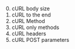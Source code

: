 0. cURL body size
1. cURL to the end
2. cURL Method
3. cURL only methods
4. cURL headers
5. cURL POST parameters
